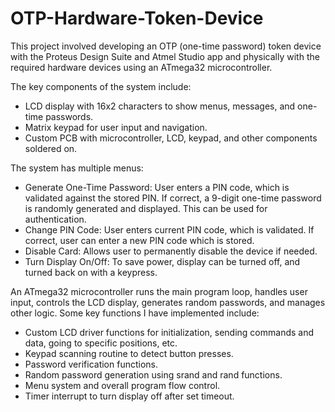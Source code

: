 # OTP-Hardware-Token-Device
 
This project involved developing an OTP (one-time password) token device with the Proteus Design Suite and Atmel Studio app and physically with the required hardware devices using an ATmega32 microcontroller.

The key components of the system include:
- LCD display with 16x2 characters to show menus, messages, and one-time passwords.
- Matrix keypad for user input and navigation.
- Custom PCB with microcontroller, LCD, keypad, and other components soldered on.

The system has multiple menus:

- Generate One-Time Password: User enters a PIN code, which is validated against the stored PIN. If correct, a 9-digit one-time password is randomly generated and displayed. This can be used for authentication.
- Change PIN Code: User enters current PIN code, which is validated. If correct, user can enter a new PIN code which is stored.
- Disable Card: Allows user to permanently disable the device if needed.
- Turn Display On/Off: To save power, display can be turned off, and turned back on with a keypress.

An ATmega32 microcontroller runs the main program loop, handles user input, controls the LCD display, generates random passwords, and manages other logic. Some key functions I have implemented include:

- Custom LCD driver functions for initialization, sending commands and data, going to specific positions, etc.
- Keypad scanning routine to detect button presses.
- Password verification functions.
- Random password generation using srand and rand functions.
- Menu system and overall program flow control.
- Timer interrupt to turn display off after set timeout.
